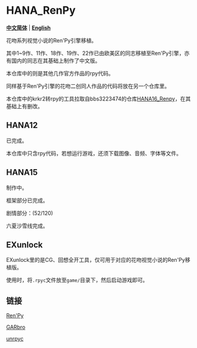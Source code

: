 # HANA_RenPy

[**中文简体**](./README.md) | [**English**](./README_en_US.md)

花吻系列视觉小说的Ren'Py引擎移植。

其中1~9作、11作、18作、19作、22作已由欧美区的同志移植至Ren'Py引擎，亦有国内的同志在其基础上制作了中文版。

本仓库中的则是其他几作官方作品的rpy代码。

同样基于Ren'Py引擎的花吻二创同人作品的代码将放在另一个仓库里。

本仓库中的krkr2转rpy的工具拉取自bbs3223474的仓库[HANA16_Renpy](https://github.com/bbs3223474/HANA16_Renpy)，在其基础上有删改。

## HANA12

已完成。

本仓库中只含rpy代码，若想运行游戏，还须下载图像、音频、字体等文件。

## HANA15

制作中。

框架部分已完成。

剧情部分：(52/120)

六夏沙雪线完成。

## EXunlock

EXunlock里的是CG、回想全开工具，仅可用于对应的花吻视觉小说的Ren'Py移植版。

使用时，将`.rpyc`文件放至`game/`目录下，然后启动游戏即可。

## 链接

[Ren'Py](https://github.com/renpy/renpy)

[GARbro](https://github.com/morkt/GARbro)

[unrpyc](https://github.com/CensoredUsername/unrpyc)